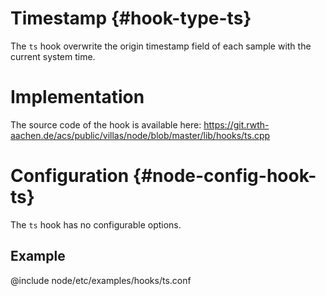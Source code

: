 # Timestamp {#hook-type-ts}

The `ts` hook overwrite the origin timestamp field of each sample with the current system time.

# Implementation

The source code of the hook is available here:
https://git.rwth-aachen.de/acs/public/villas/node/blob/master/lib/hooks/ts.cpp

# Configuration {#node-config-hook-ts}

The `ts` hook has no configurable options.

## Example

@include node/etc/examples/hooks/ts.conf
